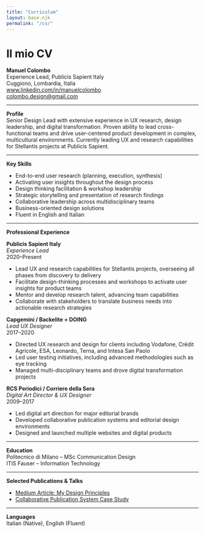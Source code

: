 ```yaml
---
title: "Curriculum"
layout: base.njk
permalink: "/cv/"
---
```

# Il mio CV

**Manuel Colombo**  
Experience Lead, Publicis Sapient Italy  
Cuggiono, Lombardia, Italia  
www.linkedin.com/in/manuelcolombo  
colombo.design@gmail.com

---

**Profile**  
Senior Design Lead with extensive experience in UX research, design leadership, and digital transformation. Proven ability to lead cross-functional teams and drive user-centered product development in complex, multicultural environments. Currently leading UX and research capabilities for Stellantis projects at Publicis Sapient.

---

**Key Skills**  
- End-to-end user research (planning, execution, synthesis)
- Activating user insights throughout the design process
- Design thinking facilitation & workshop leadership
- Strategic storytelling and presentation of research findings
- Collaborative leadership across multidisciplinary teams
- Business-oriented design solutions
- Fluent in English and Italian

---

**Professional Experience**

**Publicis Sapient Italy**  
*Experience Lead*  
2020–Present  
- Lead UX and research capabilities for Stellantis projects, overseeing all phases from discovery to delivery  
- Facilitate design-thinking processes and workshops to activate user insights for product teams  
- Mentor and develop research talent, advancing team capabilities  
- Collaborate with stakeholders to translate business needs into actionable research strategies

**Capgemini / Backelite + DOING**  
*Lead UX Designer*  
2017–2020  
- Directed UX research and design for clients including Vodafone, Crédit Agricole, ESA, Leonardo, Terna, and Intesa San Paolo  
- Led user testing initiatives, including advanced methodologies such as eye tracking  
- Managed multi-disciplinary teams and drove digital transformation projects

**RCS Periodici / Corriere della Sera**  
*Digital Art Director & UX Designer*  
2009–2017  
- Led digital art direction for major editorial brands  
- Developed collaborative publication systems and editorial design environments  
- Designed and launched multiple websites and digital products

---

**Education**  
Politecnico di Milano – MSc Communication Design  
ITIS Fauser – Information Technology

---

**Selected Publications & Talks**  
- [Medium Article: My Design Principles](https://tinyurl.com/tsd9vez)  
- [Collaborative Publication System Case Study](https://tinyurl.com/wkwua3f)

---
**Languages**  
Italian (Native), English (Fluent)
